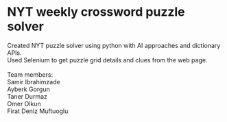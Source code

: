 # NYT weekly crossword puzzle solver
Created NYT puzzle solver using python with AI approaches and dictionary APIs.<br>
Used Selenium to get puzzle grid details and clues from the web page.<br>
<br>
Team members:<br>
Samir Ibrahimzade <br>
Ayberk Gorgun <br>
Taner Durmaz <br>
Omer Olkun <br>
Firat Deniz Muftuoglu <br>
